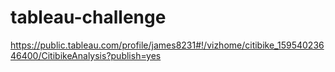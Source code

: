# tableau-challenge
https://public.tableau.com/profile/james8231#!/vizhome/citibike_15954023646400/CitibikeAnalysis?publish=yes
